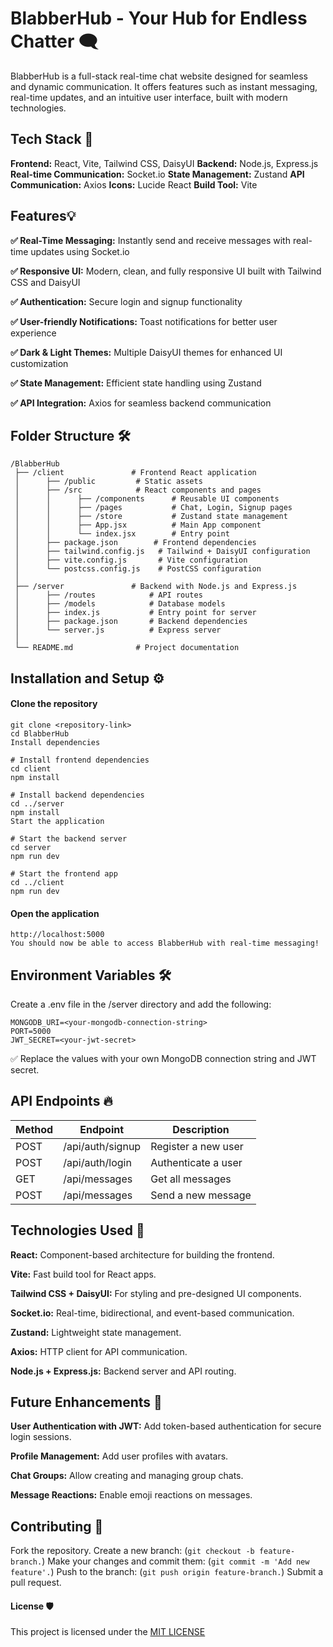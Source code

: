 # BlabberHub - Your Hub for Endless Chatter 🗨️
BlabberHub is a full-stack real-time chat website designed for seamless and dynamic communication. It offers features such as instant messaging, real-time updates, and an intuitive user interface, built with modern technologies.

## Tech Stack 🚀
**Frontend:** React, Vite, Tailwind CSS, DaisyUI
**Backend:** Node.js, Express.js
**Real-time Communication:** Socket.io
**State Management:** Zustand
**API Communication:** Axios
**Icons:** Lucide React
**Build Tool:** Vite

## Features💡
**✅ Real-Time Messaging:** Instantly send and receive messages with real-time updates using Socket.io

**✅ Responsive UI:** Modern, clean, and fully responsive UI built with Tailwind CSS and DaisyUI

**✅ Authentication:** Secure login and signup functionality

**✅ User-friendly Notifications:** Toast notifications for better user experience

**✅ Dark & Light Themes:** Multiple DaisyUI themes for enhanced UI customization

**✅ State Management:** Efficient state handling using Zustand

**✅ API Integration:** Axios for seamless backend communication

## Folder Structure 🛠️
```
/BlabberHub
 ├── /client               # Frontend React application
 │      ├── /public         # Static assets
 │      ├── /src            # React components and pages
 │      │      ├── /components      # Reusable UI components
 │      │      ├── /pages           # Chat, Login, Signup pages
 │      │      ├── /store           # Zustand state management
 │      │      ├── App.jsx          # Main App component
 │      │      └── index.jsx        # Entry point
 │      ├── package.json        # Frontend dependencies
 │      ├── tailwind.config.js   # Tailwind + DaisyUI configuration
 │      ├── vite.config.js       # Vite configuration
 │      └── postcss.config.js    # PostCSS configuration
 │
 ├── /server               # Backend with Node.js and Express.js
 │      ├── /routes            # API routes
 │      ├── /models            # Database models
 │      ├── index.js           # Entry point for server
 │      ├── package.json       # Backend dependencies
 │      └── server.js          # Express server
 │
 └── README.md              # Project documentation
```

## Installation and Setup ⚙️
#### Clone the repository
```
git clone <repository-link>
cd BlabberHub
Install dependencies
```

```
# Install frontend dependencies
cd client
npm install
```
```
# Install backend dependencies
cd ../server
npm install
Start the application
```

```
# Start the backend server
cd server
npm run dev
```
```
# Start the frontend app
cd ../client
npm run dev
```

#### Open the application
```
http://localhost:5000
You should now be able to access BlabberHub with real-time messaging!
```

## Environment Variables 🛠️
Create a .env file in the /server directory and add the following:

```
MONGODB_URI=<your-mongodb-connection-string>
PORT=5000
JWT_SECRET=<your-jwt-secret>
```
✅ Replace the values with your own MongoDB connection string and JWT secret.

## API Endpoints 🔥
| Method |	Endpoint          |	Description          |
|--------|-------------------|----------------------|
|  POST	 |  /api/auth/signup	|  Register a new user |
|  POST	 |  /api/auth/login	 |  Authenticate a user |
|  GET	  |  /api/messages    |	 Get all messages    |
|  POST	 |  /api/messages	   |  Send a new message  |

## Technologies Used 🌟
**React:** Component-based architecture for building the frontend.

**Vite:** Fast build tool for React apps.

**Tailwind CSS + DaisyUI:** For styling and pre-designed UI components.

**Socket.io:** Real-time, bidirectional, and event-based communication.

**Zustand:** Lightweight state management.

**Axios:** HTTP client for API communication.

**Node.js + Express.js:** Backend server and API routing.

## Future Enhancements 🚀
**User Authentication with JWT:** Add token-based authentication for secure login sessions.

**Profile Management:** Add user profiles with avatars.

**Chat Groups:** Allow creating and managing group chats.

**Message Reactions:** Enable emoji reactions on messages.

## Contributing 📜
Fork the repository.
Create a new branch: (`git checkout -b feature-branch.`)
Make your changes and commit them: (`git commit -m 'Add new feature'.`)
Push to the branch: (`git push origin feature-branch.`)
Submit a pull request.

#### License 🛡️
This project is licensed under the [MIT LICENSE](LICENSE)

